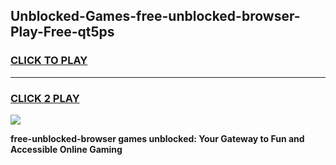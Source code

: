 
## Unblocked-Games-free-unblocked-browser-Play-Free-qt5ps
<h3>
<a href="https://premium76.site?title=free-unblocked-browser&ref=18A1">CLICK TO PLAY</a></h3>
<hr>

<h3>
<a href="https://premium76.site?title=free-unblocked-browser&ref=18A1">CLICK 2 PLAY</a>
  
</h3>

<a href="https://premium76.site?title=free-unblocked-browser&ref=18A1"><img src="https://clearcache.store/games.png"></a>


**free-unblocked-browser games unblocked: Your Gateway to Fun and Accessible Online Gaming**
